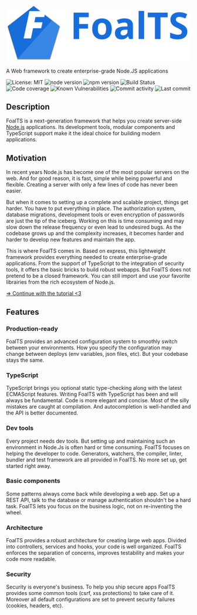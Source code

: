 ![Logo](./logo_title.svg)

A Web framework to create enterprise-grade Node.JS applications

![License: MIT](https://img.shields.io/badge/License-MIT-blue.svg)
![node version](https://img.shields.io/badge/node-%3E%3D8-brightgreen.svg)
![npm version](https://badge.fury.io/js/%40foal%2Fcore.svg)
![Build Status](https://travis-ci.org/FoalTS/foal.svg?branch=add-travis)
![Code coverage](https://codecov.io/gh/FoalTS/foal/branch/master/graphs/badge.svg)
![Known Vulnerabilities](https://snyk.io/test/github/foalts/foal/badge.svg)
![Commit activity](https://img.shields.io/github/commit-activity/y/FoalTS/foal.svg)
![Last commit](https://img.shields.io/github/last-commit/FoalTS/foal.svg)

## Description

FoalTS is a next-generation framework that helps you create server-side [Node.js](https://nodejs.org) applications. Its development tools, modular components and TypeScript support make it the ideal choice for building modern applications.


## Motivation

In recent years Node.js has become one of the most popular servers on the web. And for good reason, it is fast, simple while being powerful and flexible. Creating a server with only a few lines of code has never been easier. 

But when it comes to setting up a complete and scalable project, things get harder. You have to put everything in place. The authorization system, database migrations, development tools or even encryption of passwords are just the tip of the iceberg. Working on this is time consuming and may slow down the release frequency or even lead to undesired bugs. As the codebase grows up and the complexity increases, it becomes harder and harder to develop new features and maintain the app.

This is where FoalTS comes in. Based on express, this lightweight framework provides everything needed to create enterprise-grade applications. From the support of TypeScript to the integration of security tools, it offers the basic bricks to build robust webapps. But FoalTS does not pretend to be a closed framework. You can still import and use your favorite librairies from the rich ecosystem of Node.js.

[=> Continue with the tutorial <3](./tutorials/simple-todo-list/1-installation.md)

## Features

### Production-ready

FoalTS provides an advanced configuration system to smoothly switch between your environments. How you specify the configuration may change between deploys (env variables, json files, etc). But your codebase stays the same.

### TypeScript

TypeScript brings you optional static type-checking along with the latest ECMAScript features. Writing FoalTS with TypeScript has been and will always be fundamental. Code is more elegant and concise. Most of the silly mistakes are caught at compilation. And autocompletion is well-handled and the API is better documented.

### Dev tools

Every project needs dev tools. But setting up and maintaining such an environment in Node.Js is often hard or time consuming. FoalTS focuses on helping the developer to code. Generators, watchers, the compiler, linter, bundler and test framework are all provided in FoalTS. No more set up, get started right away.

### Basic components

Some patterns always come back while developing a web app. Set up a REST API, talk to the database or manage authentication shouldn't be a hard task. FoalTS lets you focus on the business logic, not on re-inventing the wheel.

### Architecture

FoalTS provides a robust architecture for creating large web apps. Divided into controllers, services and hooks, your code is well organized. FoalTS enforces the separation of concerns, improves testability and makes your code more readable.

### Security

Security is everyone's business. To help you ship secure apps FoalTS provides some common tools (csrf, xss protections) to take care of it. Moreover all default configurations are set to prevent security failures (cookies, headers, etc).
